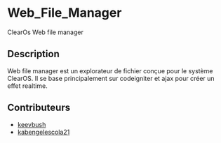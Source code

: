 # Web_File_Manager
ClearOs Web file manager
## Description 
Web file manager est un explorateur de fichier conçue pour le système ClearOS. 
Il se base principalement sur codeigniter et ajax pour créer un effet realtime.
## Contributeurs
- [keevbush](https://github.com/keevBush)
- [kabengelescola21](https://github.com/kabengelescola21)

